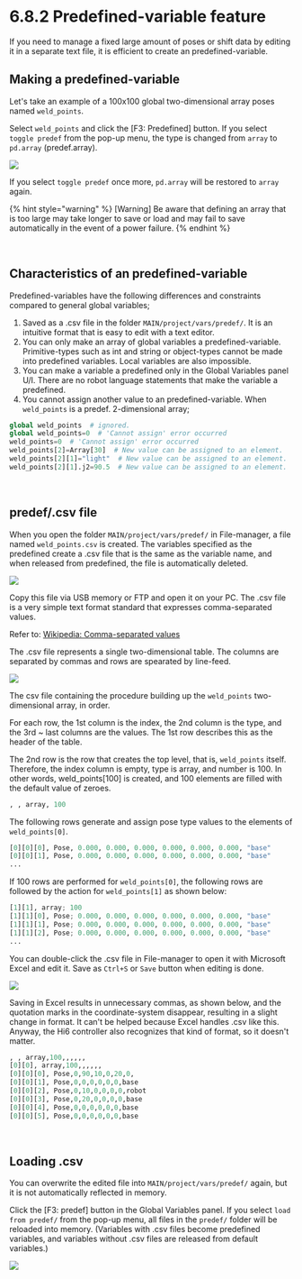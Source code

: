 ﻿# 6.8.2 Predefined-variable feature

If you need to manage a fixed large amount of poses or shift data by editing it in a separate text file, it is efficient to create an predefined-variable.

## Making a predefined-variable

Let's take an example of a 100x100 global two-dimensional array poses named `weld_points`.

Select `weld_points` and click the [F3: Predefined] button. If you select `toggle predef` from the pop-up menu, the type is changed from `array` to `pd.array` (predef.array).

![](../../_assets/tp630/panel-gvar/predef0.png)

If you select `toggle predef` once more, `pd.array` will be restored to `array` again.


{% hint style="warning" %}
\[Warning\] Be aware that defining an array that is too large may take longer to save or load and may fail to save automatically in the event of a power failure.
{% endhint %}

<br>

## Characteristics of an predefined-variable

Predefined-variables have the following differences and constraints compared to general global variables;

1) Saved as a .csv file in the folder `MAIN/project/vars/predef/`. It is an intuitive format that is easy to edit with a text editor.
2) You can only make an array of global variables a predefined-variable. Primitive-types such as int and string or object-types cannot be made into predefined variables. Local variables are also impossible.
3) You can make a variable a predefined only in the Global Variables panel U/I. There are no robot language statements that make the variable a predefined.
4) You cannot assign another value to an predefined-variable. When `weld_points` is a predef. 2-dimensional array;

```python
global weld_points  # ignored.
global weld_points=0  # 'Cannot assign' error occurred
weld_points=0  # 'Cannot assign' error occurred
weld_points[2]=Array[30]  # New value can be assigned to an element.
weld_points[2][1]="light"  # New value can be assigned to an element.
weld_points[2][1].j2=90.5  # New value can be assigned to an element.
```

<br>

## predef/.csv file

When you open the folder `MAIN/project/vars/predef/` in File-manager, a file named `weld_points.csv` is created. The variables specified as the predefined create a .csv file that is the same as the variable name, and when released from predefined, the file is automatically deleted.

![](../../_assets/tp630/panel-gvar/predef1.png)

Copy this file via USB memory or FTP and open it on your PC. The .csv file is a very simple text format standard that expresses comma-separated values.

Refer to: [Wikipedia: Comma-separated values](https://en.wikipedia.org/wiki/Comma-separated_values)

The .csv file represents a single two-dimensional table. The columns are separated by commas and rows are spearated by line-feed.

![](../../_assets/tp630/panel-gvar/predef2.png)

The csv file containing the procedure building up the `weld_points` two-dimensional array, in order.

For each row, the 1st column is the index, the 2nd column is the type, and the 3rd ~ last columns are the values. The 1st row describes this as the header of the table.

The 2nd row is the row that creates the top level, that is, `weld_points` itself. Therefore, the index column is empty, type is array, and number is 100. In other words, weld_points[100] is created, and 100 elements are filled with the default value of zeroes.

```python
, , array, 100
```

The following rows generate and assign pose type values to the elements of `weld_points[0]`.

```python
[0][0][0], Pose, 0.000, 0.000, 0.000, 0.000, 0.000, 0.000, "base"
[0][0][1], Pose, 0.000, 0.000, 0.000, 0.000, 0.000, 0.000, "base"
...
```

If 100 rows are performed for `weld_points[0]`, the following rows are followed by the action for `weld_points[1]` as shown below:

```python
[1][1], array; 100
[1][1][0], Pose; 0.000, 0.000, 0.000, 0.000, 0.000, 0.000, "base"
[1][1][1], Pose; 0.000, 0.000, 0.000, 0.000, 0.000, 0.000, "base"
[1][1][2], Pose; 0.000, 0.000, 0.000, 0.000, 0.000, 0.000, "base"
...
```

You can double-click the .csv file in File-manager to open it with Microsoft Excel and edit it. Save as `Ctrl+S` or `Save` button when editing is done.

![](../../_assets/tp630/panel-gvar/predef3.png)

Saving in Excel results in unnecessary commas, as shown below, and the quotation marks in the coordinate-system disappear, resulting in a slight change in format. It can't be helped because Excel handles .csv like this. Anyway, the Hi6 controller also recognizes that kind of format, so it doesn't matter.

```python
, , array,100,,,,,,
[0][0], array,100,,,,,,
[0][0][0], Pose,0,90,10,0,20,0,
[0][0][1], Pose,0,0,0,0,0,0,base
[0][0][2], Pose,0,10,0,0,0,0,robot
[0][0][3], Pose,0,20,0,0,0,0,base
[0][0][4], Pose,0,0,0,0,0,0,base
[0][0][5], Pose,0,0,0,0,0,0,base
```

<br>

## Loading .csv

You can overwrite the edited file into `MAIN/project/vars/predef/` again, but it is not automatically reflected in memory.

Click the [F3: predef] button in the Global Variables panel. If you select `load from predef/` from the pop-up menu, all files in the `predef/` folder will be reloaded into memory.
(Variables with .csv files become predefined variables, and variables without .csv files are released from default variables.)

![](../../_assets/tp630/panel-gvar/predef0.png)
